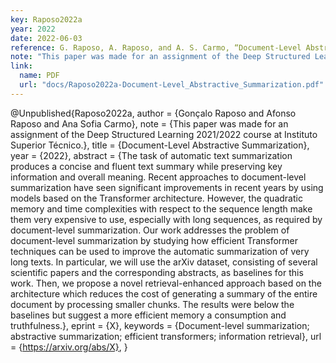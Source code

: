 ```yaml
---
key: Raposo2022a
year: 2022
date: 2022-06-03
reference: G. Raposo, A. Raposo, and A. S. Carmo, “Document-Level Abstractive Summarization,” unpublished, Deep Structured Learning 2021/2022, Instituto Superior Técnico, 2022
note: "This paper was made for an assignment of the Deep Structured Learning 2021/2022 course at Instituto Superior Técnico."
link:
  name: PDF
  url: "docs/Raposo2022a-Document-Level_Abstractive_Summarization.pdf"
---
```


@Unpublished{Raposo2022a,
  author   = {Gonçalo Raposo and Afonso Raposo and Ana Sofia Carmo},
  note     = {This paper was made for an assignment of the Deep Structured Learning 2021/2022 course at Instituto Superior Técnico.},
  title    = {Document-Level Abstractive Summarization},
  year     = {2022},
  abstract = {The task of automatic text summarization produces a concise and fluent text summary while preserving key information and overall meaning. Recent approaches to document-level summarization have seen significant improvements in recent years by using models based on the Transformer architecture. However, the quadratic memory and time complexities with respect to the sequence length make them very expensive to use, especially with long sequences, as required by document-level summarization. Our work addresses the problem of document-level summarization by studying how efficient Transformer techniques can be used to improve the automatic summarization of very long texts. In particular, we will use the arXiv dataset, consisting of several scientific papers and the corresponding abstracts, as baselines for this work. Then, we propose a novel retrieval-enhanced approach based on the architecture which reduces the cost of generating a summary of the entire document by processing smaller chunks. The results were below the baselines but suggest a more efficient memory a consumption and truthfulness.},
  eprint   = {X},
  keywords = {Document-level summarization; abstractive summarization; efficient transformers; information retrieval},
  url      = {https://arxiv.org/abs/X},
}

